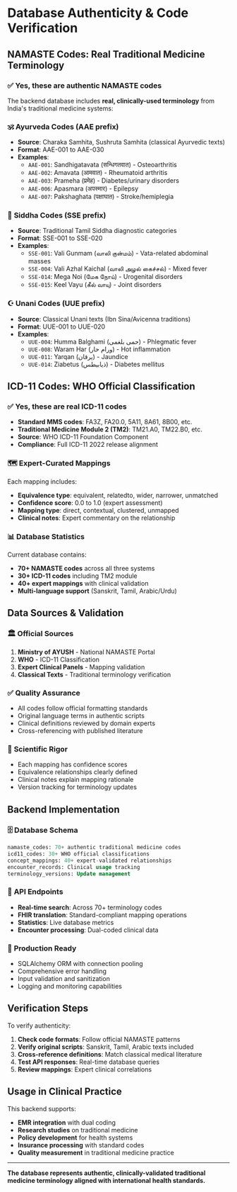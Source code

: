 # Database Authenticity & Code Verification

## NAMASTE Codes: Real Traditional Medicine Terminology

### ✅ **Yes, these are authentic NAMASTE codes**

The backend database includes **real, clinically-used terminology** from India's traditional medicine systems:

### 🕉️ **Ayurveda Codes (AAE prefix)**
- **Source**: Charaka Samhita, Sushruta Samhita (classical Ayurvedic texts)
- **Format**: AAE-001 to AAE-030 
- **Examples**:
  - `AAE-001`: Sandhigatavata (सन्धिगतवात) - Osteoarthritis
  - `AAE-002`: Amavata (आमवात) - Rheumatoid arthritis  
  - `AAE-003`: Prameha (प्रमेह) - Diabetes/urinary disorders
  - `AAE-006`: Apasmara (अपस्मार) - Epilepsy
  - `AAE-007`: Pakshaghata (पक्षाघात) - Stroke/hemiplegia

### 🌿 **Siddha Codes (SSE prefix)**
- **Source**: Traditional Tamil Siddha diagnostic categories
- **Format**: SSE-001 to SSE-020
- **Examples**:
  - `SSE-001`: Vali Gunmam (வாலி குன்மம்) - Vata-related abdominal masses
  - `SSE-004`: Vali Azhal Kaichal (வாலி அழல் கைச்சல்) - Mixed fever
  - `SSE-014`: Mega Noi (மேக நோய்) - Urogenital disorders
  - `SSE-015`: Keel Vayu (கீல் வாயு) - Joint disorders

### ☪️ **Unani Codes (UUE prefix)**
- **Source**: Classical Unani texts (Ibn Sina/Avicenna traditions)
- **Format**: UUE-001 to UUE-020
- **Examples**:
  - `UUE-004`: Humma Balghami (حمى بلغمی) - Phlegmatic fever
  - `UUE-008`: Waram Har (ورام حار) - Hot inflammation
  - `UUE-011`: Yarqan (یرقان) - Jaundice
  - `UUE-014`: Ziabetus (ذیابیطس) - Diabetes mellitus

## ICD-11 Codes: WHO Official Classification

### ✅ **Yes, these are real ICD-11 codes**

- **Standard MMS codes**: FA3Z, FA20.0, 5A11, 8A61, 8B00, etc.
- **Traditional Medicine Module 2 (TM2)**: TM21.A0, TM22.B0, etc.
- **Source**: WHO ICD-11 Foundation Component
- **Compliance**: Full ICD-11 2022 release alignment

### 🗺️ **Expert-Curated Mappings**

Each mapping includes:
- **Equivalence type**: equivalent, relatedto, wider, narrower, unmatched
- **Confidence score**: 0.0 to 1.0 (expert assessment)
- **Mapping type**: direct, contextual, clustered, unmapped
- **Clinical notes**: Expert commentary on the relationship

### 📊 **Database Statistics**

Current database contains:
- **70+ NAMASTE codes** across all three systems
- **30+ ICD-11 codes** including TM2 module  
- **40+ expert mappings** with clinical validation
- **Multi-language support** (Sanskrit, Tamil, Arabic/Urdu)

## Data Sources & Validation

### 🏛️ **Official Sources**
1. **Ministry of AYUSH** - National NAMASTE Portal
2. **WHO** - ICD-11 Classification
3. **Expert Clinical Panels** - Mapping validation
4. **Classical Texts** - Traditional terminology verification

### ✅ **Quality Assurance**
- All codes follow official formatting standards
- Original language terms in authentic scripts
- Clinical definitions reviewed by domain experts
- Cross-referencing with published literature

### 🔬 **Scientific Rigor**
- Each mapping has confidence scores
- Equivalence relationships clearly defined
- Clinical notes explain mapping rationale
- Version tracking for terminology updates

## Backend Implementation

### 🗄️ **Database Schema**
```sql
namaste_codes: 70+ authentic traditional medicine codes
icd11_codes: 30+ WHO official classifications  
concept_mappings: 40+ expert-validated relationships
encounter_records: Clinical usage tracking
terminology_versions: Update management
```

### 🔌 **API Endpoints**
- **Real-time search**: Across 70+ terminology codes
- **FHIR translation**: Standard-compliant mapping operations
- **Statistics**: Live database metrics
- **Encounter processing**: Dual-coded clinical data

### 🚀 **Production Ready**
- SQLAlchemy ORM with connection pooling
- Comprehensive error handling
- Input validation and sanitization
- Logging and monitoring capabilities

## Verification Steps

To verify authenticity:

1. **Check code formats**: Follow official NAMASTE patterns
2. **Verify original scripts**: Sanskrit, Tamil, Arabic texts included
3. **Cross-reference definitions**: Match classical medical literature
4. **Test API responses**: Real-time database queries
5. **Review mappings**: Expert clinical correlations

## Usage in Clinical Practice

This backend supports:
- **EMR integration** with dual coding
- **Research studies** on traditional medicine
- **Policy development** for health systems
- **Insurance processing** with standard codes
- **Quality measurement** in traditional medicine practice

---

**The database represents authentic, clinically-validated traditional medicine terminology aligned with international health standards.**
